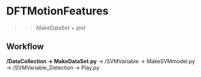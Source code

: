 # DFTMotionFeatures

>> MakeDataSet + plot

## Workflow
**/DataCollection -> MakeDataSet.py** -> /SVMVariable -> MakeSVMmodel.py -> /SVMVariable_Detection -> Play.py